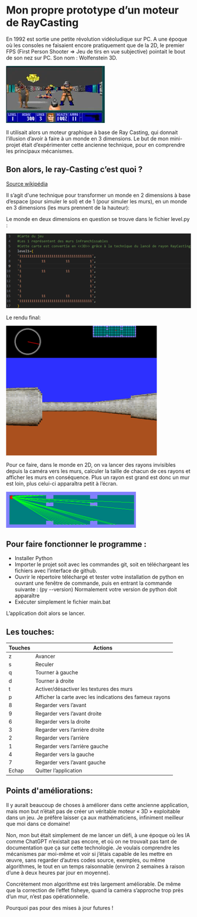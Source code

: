 # Mon propre prototype d’un moteur de RayCasting

En 1992 est sortie une petite révolution vidéoludique sur PC. A une époque où les consoles ne faisaient encore pratiquement que de la 2D, le premier FPS (First Person Shooter => Jeu de tirs en vue subjective) pointait le bout de son nez sur PC. Son nom : Wolfenstein 3D.

![Wolfenstein](./assets/pourDescription/Wolfenstein3D.webp)

Il utilisait alors un moteur graphique à base de Ray Casting, qui donnait l’illusion d’avoir à faire à un monde en 3 dimensions.
Le but de mon mini-projet était d’expérimenter cette ancienne technique, pour en comprendre les principaux mécanismes.

## Bon alors, le ray-Casting c’est quoi ?
[Source wikipédia](https://fr.wikipedia.org/wiki/Raycasting)

Il s’agit d'une technique pour transformer un monde en 2 dimensions à base d’espace (pour simuler le sol) et de 1 (pour simuler les murs), en un monde en 3 dimensions (les murs prennent de la hauteur): 

Le monde en deux dimensions en question se trouve dans le fichier level.py :

![Principe](./assets/pourDescription/Principe-1.png)

Le rendu final:

![Rendu final](./assets/pourDescription/renduFinal.png)

Pour ce faire, dans le monde en 2D, on va lancer des rayons invisibles depuis la caméra vers les murs, calculer la taille de chacun de ces rayons et afficher les murs en conséquence.
Plus un rayon est grand est donc un mur est loin, plus celui-ci apparaîtra petit à l’écran. 

![Principe suite](./assets/pourDescription/Principe-2.png)

## Pour faire fonctionner le programme :
- Installer Python
- Importer le projet soit avec les commandes git, soit en téléchargeant les fichiers avec l’interface de github.
- Ouvrir le répertoire téléchargé et tester votre installation de python en ouvrant une fenêtre de commande, puis en entrant la commande suivante : (py --version) 
Normalement votre version de python doit apparaître
- Exécuter simplement le fichier main.bat

L’application doit alors se lancer.

## Les touches:

|Touches |Actions|
|----------------------------------|----------------------------------|
|z	|Avancer|
|s	|Reculer|
|q	|Tourner à gauche|
|d	|Tourner à droite|
|t	|Activer/désactiver les textures des murs|
|p	|Afficher la carte avec les indications des fameux rayons|
|8	|Regarder vers l’avant|
|9	|Regarder vers l’avant droite|
|6	|Regarder vers la droite|
|3	|Regarder vers l’arrière droite|
|2	|Regarder vers l’arrière|
|1	|Regarder vers l’arrière gauche|
|4	|Regarder vers la gauche|
|7	|Regarder vers l’avant gauche|
|Echap	|Quitter l’application|

## Points d'améliorations:
Il y aurait beaucoup de choses à améliorer dans cette ancienne application, mais mon but n’était pas de créer un véritable moteur « 3D » exploitable dans un jeu. Je préfère laisser ça aux mathématiciens, infiniment meilleur que moi dans ce domaine!

Non, mon but était simplement de me lancer un défi, à une époque où les IA comme ChatGPT n’existait pas encore, et où on ne trouvait pas tant de documentation que ça sur cette technologie. Je voulais comprendre les mécanismes par moi-même et voir si j’étais capable de les mettre en œuvre, sans regarder d’autres codes source, exemples, ou même algorithmes, le tout en un temps raisonnable (environ 2 semaines à raison d’une à deux heures par jour en moyenne).

Concrètement mon algorithme est très largement améliorable. De même que la correction de l’effet fisheye, quand la caméra s’approche trop près d’un mur, n’est pas opérationnelle.

Pourquoi pas pour des mises à jour futures ! 